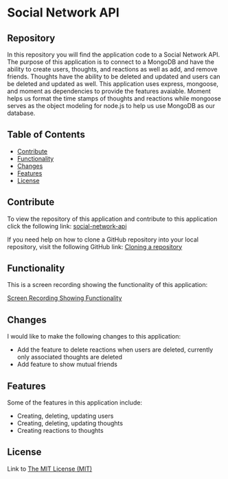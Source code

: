 # Social Network API

## Repository

In this repository you will find the application code to a Social Network API. The purpose of this application is to connect to a MongoDB and have the ability to create users, thoughts, and reactions as well as add, and remove friends. Thoughts have the ability to be deleted and updated and users can be deleted and updated as well. This application uses express, mongoose, and moment as dependencies to provide the features avaiable. Moment helps us format the time stamps of thoughts and reactions while mongoose serves as the object modeling for node.js to help us use MongoDB as our database.

## Table of Contents

- [Contribute](#contribute)
- [Functionality](#functionality)
- [Changes](#changes)
- [Features](#features)
- [License](#license)


## Contribute

To view the repository of this application and contribute to this application click the following link:  [social-network-api](https://github.com/lmansilla92/social-network-api)

If you need help on how to clone a GitHub repository into your local repository, visit the following GitHub link: [Cloning a repository](https://docs.github.com/en/repositories/creating-and-managing-repositories/cloning-a-repository) 

## Functionality

This is a screen recording showing the functionality of this application:

[Screen Recording Showing Functionality]()

## Changes

I would like to make the following changes to this application:

- Add the feature to delete reactions when users are deleted, currently only associated thoughts are deleted
- Add feature to show mutual friends

## Features

Some of the features in this application include:

- Creating, deleting, updating users
- Creating, deleting, updating thoughts
- Creating reactions to thoughts

## License

Link to [The MIT License (MIT)](https://github.com/lmansilla92/social-network-api/blob/main/LICENSE)
